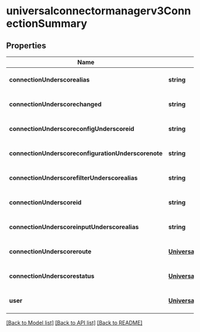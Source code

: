 # universalconnectormanagerv3ConnectionSummary

## Properties
Name | Type | Description | Notes
------------ | ------------- | ------------- | -------------
**connectionUnderscorealias** | **string** |  | [optional] [default to null]
**connectionUnderscorechanged** | **string** |  | [optional] [default to null]
**connectionUnderscoreconfigUnderscoreid** | **string** |  | [optional] [default to null]
**connectionUnderscoreconfigurationUnderscorenote** | **string** |  | [optional] [default to null]
**connectionUnderscorefilterUnderscorealias** | **string** |  | [optional] [default to null]
**connectionUnderscoreid** | **string** |  | [optional] [default to null]
**connectionUnderscoreinputUnderscorealias** | **string** |  | [optional] [default to null]
**connectionUnderscoreroute** | [**Universalconnectormanagerv3ConnectionRoute**](Universalconnectormanagerv3ConnectionRoute.md) |  | [optional] [default to null]
**connectionUnderscorestatus** | [**Universalconnectormanagerv3ConnectionStatus**](Universalconnectormanagerv3ConnectionStatus.md) |  | [optional] [default to null]
**user** | [**Universalconnectormanagerv3User**](Universalconnectormanagerv3User.md) |  | [optional] [default to null]

[[Back to Model list]](../README.md#documentation-for-models) [[Back to API list]](../README.md#documentation-for-api-endpoints) [[Back to README]](../README.md)


